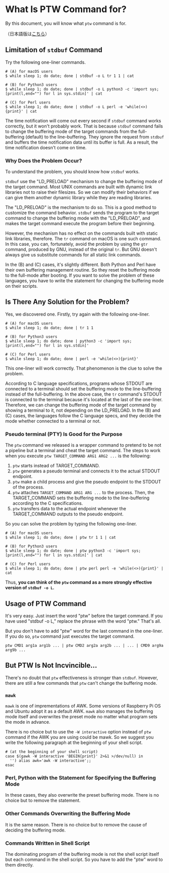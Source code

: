 # What Is PTW Command for?

By this document, you will know what `ptw` command is for.

（日本語版は[こちら](ptw.info.ja.md)）


## Limitation of `stdbuf` Command

Try the following one-liner commands.

```sh:
# (A) for macOS users
$ while sleep 1; do date; done | stdbuf -o L tr 1 1 | cat

# (B) for Python3 users
$ while sleep 1; do date; done | stdbuf -o L python3 -c 'import sys; [print(l,end="") for l in sys.stdin]' | cat

# (C) for Perl users
$ while sleep 1; do date; done | stdbuf -o L perl -e 'while(<>){print}' | cat
```

The time notification will come out every second if `stdbuf` command works correctly, but it won't probably work. That is because `stdbuf` command fails to change the buffering mode of the target commands from the full-buffering (default) to the line-buffering. They ignore the request from `stdbuf` and buffers the time notification data until its buffer is full. As a result, the time notification doesn't come on time.

### Why Does the Problem Occur?

To understand the problem, you should know how `stdbuf` works.

`stdbuf` use the "LD_PRELOAD" mechanism to change the buffering mode of the target command. Most UNIX commands are built with dynamic link libraries not to raise their filesizes. So we can modify their behaviors if we can give them another dynamic library while they are reading libraries.

The "LD_PRELOAD" is the mechanism to do so. This is a good method to customize the command behavior. `stdbuf` sends the program to the target command to change the buffering mode with the "LD_PRELOAD", and makes the target command execute the program before their beginning.

However, the mechanism has no effect on the commands built with static link libraries, therefore. The `tr` command on macOS is one such command. In this case, you can, fortunately, avoid the problem by using the `gtr` command, produced by GNU, instead of the original `tr`. But GNU doesn't always give us substitute commands for all static link commands.

In the (B) and (C) cases, it's slightly different. Both Python and Perl have their own buffering management routine. So they reset the buffering mode to the full-mode after booting. If you want to solve the problem of these languages, you have to write the statement for changing the buffering mode on their scripts.

## Is There Any Solution for the Problem?

Yes, we discovered one. Firstly, try again with the following one-liner.

```sh:
# (A) for macOS users
$ while sleep 1; do date; done | tr 1 1

# (B) for Python3 users
$ while sleep 1; do date; done | python3 -c 'import sys; [print(l,end="") for l in sys.stdin]'

# (C) for Perl users
$ while sleep 1; do date; done | perl -e 'while(<>){print}'
```

This one-liner will work correctly. That phenomenon is the clue to solve the problem.

According to C language specifications, programs whose STDOUT are connected to a terminal should set the buffering mode to the line-buffering instead of the full-buffering. In the above case, the `tr` command's STDOUT is connected to the terminal because it's located at the last of the one-liner. Therefore, we can change the buffering mode of the target command by showing a terminal to it, not depending on the LD_PRELOAD. In the (B) and (C) cases, the languages follow the C language specs, and they decide the mode whether connected to a terminal or not.

### Pseudo terminal (PTY) Is Good for the Purpose

The `ptw` command we released is a wrapper command to pretend to be not a pipeline but a terminal and cheat the target command. The steps to work when you execute `ptw TARGET_COMMAND ARG1 ARG2 ...` is the following:

1. `ptw` starts instead of TARGET_COMMAND.
1. `ptw` generates a pseudo terminal and connects it to the actual STDOUT endpoint.
1. `ptw` make a child process and give the pseudo endpoint to the STDOUT of the process.
1. `ptw` attaches `TARGET_COMMAND ARG1 ARG ...` to the process. Then, the TARGET_COMMAND sets the buffering mode to the line-buffering according to the C specifications.
1. `ptw` transfers data to the actual endpoint whenever the TARGET_COMMAND outputs to the pseudo endpoint.

So you can solve the problem by typing the following one-liner.

```sh:
# (A) for macOS users
$ while sleep 1; do date; done | ptw tr 1 1 | cat

# (B) for Python3 users
$ while sleep 1; do date; done | ptw python3 -c 'import sys; [print(l,end="") for l in sys.stdin]' | cat

# (C) for Perl users
$ while sleep 1; do date; done | ptw perl perl -e 'while(<>){print}' | cat
```

Thus, **you can think of the `ptw` command as a more strongly effective version of `stdbuf -o L`.**

## Usage of PTW Command

It's very easy. Just insert the word "ptw" before the target command. If you have used "stdbuf -o L," replace the phrase with the word "ptw." That's all.

But you don't have to add "ptw" word for the last command in the one-liner. If you do so, `ptw` command just executes the target command.

```sh:
ptw CMD1 arg1a arg1b ... | ptw CMD2 arg2a arg2b ... | ... | CMD9 arg9a arg9b ...
```

## But PTW Is Not Incvincible...

There's no doubt that `ptw` effectiveness is stronger than `stdbuf`. However, there are still a few commands that `ptw` can't change the buffering mode.

### `mawk`

`mawk` is one of imprementations of AWK. Some versions of Raspberry Pi OS and Ubuntu adopt it as a default AWK. `mawk` also manages the buffering mode itself and overwrites the preset mode no matter what program sets the mode in advance.

There is no choice but to use the `-W interactive` option instead of `ptw` command if the AWK you are using could be mawk. So we suggest you write the following paragraph at the beginning of your shell script.

```sh:
# (at the beginning of your shell script)
case $(gawk -W interactive 'BEGIN{print}' 2>&1 >/dev/null) in
  '') alias awk='awk -W interactive';;
esac
```

### Perl, Python with the Statement for Specifying the Buffering Mode

In these cases, they also overwrite the preset buffering mode. There is no choice but to remove the statement.


### Other Commands Overwriting the Buffering Mode

It is the same reason. There is no choice but to remove the cause of deciding the buffering mode.

### Commands Written in Shell Script

The dominating program of the buffering mode is not the shell script itself but each command in the shell script. So you have to add the "ptw" word to them directly.
